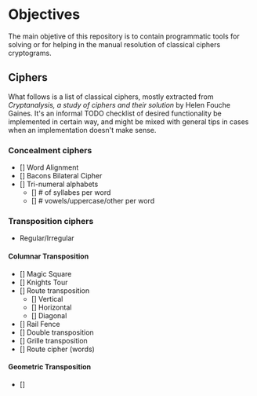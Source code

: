 # Objectives

The main objetive of this repository is to contain programmatic tools for solving or
for helping in the manual resolution of classical ciphers cryptograms.

## Ciphers

What follows is a list of classical ciphers, mostly extracted from 
_Cryptanalysis, a study of ciphers and their solution_ by Helen Fouche Gaines.
It's an informal TODO checklist of desired functionality be implemented in certain
way, and might be mixed with general tips in cases when an implementation doesn't
make sense.

### Concealment ciphers

- [] Word Alignment 
- [] Bacons Bilateral Cipher
- [] Tri-numeral alphabets
    - [] # of syllabes per word
    - [] # vowels/uppercase/other per word

### Transposition ciphers

* Regular/Irregular

#### Columnar Transposition

- [] Magic Square
- [] Knights Tour
- [] Route transposition
    - [] Vertical
    - [] Horizontal
    - [] Diagonal
- [] Rail Fence 
- [] Double transposition 
- [] Grille transposition
- [] Route cipher (words)

#### Geometric Transposition

- []
